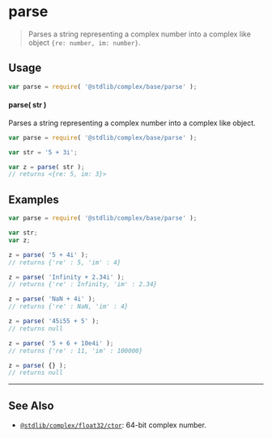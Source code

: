 <!--

@license Apache-2.0

Copyright (c) 2024 The Stdlib Authors.

Licensed under the Apache License, Version 2.0 (the "License");
you may not use this file except in compliance with the License.
You may obtain a copy of the License at

   http://www.apache.org/licenses/LICENSE-2.0

Unless required by applicable law or agreed to in writing, software
distributed under the License is distributed on an "AS IS" BASIS,
WITHOUT WARRANTIES OR CONDITIONS OF ANY KIND, either express or implied.
See the License for the specific language governing permissions and
limitations under the License.

-->

# parse

> Parses a string representing a complex number into a complex like object `{re: number, im: number}`.

<!-- Section to include introductory text. Make sure to keep an empty line after the intro `section` element and another before the `/section` close. -->

<section class="intro">

</section>

<!-- /.intro -->

<!-- Package usage documentation. -->

<section class="usage">

## Usage

```js
var parse = require( '@stdlib/complex/base/parse' );
```

#### parse( str )

Parses a string representing a complex number into a complex like object.

```js
var parse = require( '@stdlib/complex/base/parse' );

var str = '5 + 3i';

var z = parse( str );
// returns <{re: 5, im: 3}>
```

</section>

<!-- /.usage -->

<!-- Package usage notes. Make sure to keep an empty line after the `section` element and another before the `/section` close. -->

<section class="notes">

</section>

<!-- /.notes -->

<!-- Package usage examples. -->

<section class="examples">

## Examples

<!-- eslint no-undef: "error" -->

```js
var parse = require( '@stdlib/complex/base/parse' );

var str;
var z;

z = parse( '5 + 4i' );
// returns {'re' : 5, 'im' : 4}

z = parse( 'Infinity + 2.34i' );
// returns {'re' : Infinity, 'im' : 2.34}

z = parse( 'NaN + 4i' );
// returns {'re' : NaN, 'im' : 4}

z = parse( '45i55 + 5' );
// returns null

z = parse( '5 + 6 + 10e4i' );
// returns {'re' : 11, 'im' : 100000}

z = parse( {} );
// returns null
```

</section>

<!-- /.examples -->

<!-- Section to include cited references. If references are included, add a horizontal rule *before* the section. Make sure to keep an empty line after the `section` element and another before the `/section` close. -->

<section class="references">

</section>

<!-- /.references -->

<!-- Section for related `stdlib` packages. Do not manually edit this section, as it is automatically populated. -->

<section class="related">

* * *

## See Also

-   <span class="package-name">[`@stdlib/complex/float32/ctor`][@stdlib/complex/float32/ctor]</span><span class="delimiter">: </span><span class="description">64-bit complex number.</span>

</section>

<!-- /.related -->

<!-- Section for all links. Make sure to keep an empty line after the `section` element and another before the `/section` close. -->

<section class="links">

[@stdlib/complex/float32/ctor]: https://github.com/stdlib-js/complex/tree/main/float32/ctor

<!-- </related-links> -->

</section>

<!-- /.links -->
